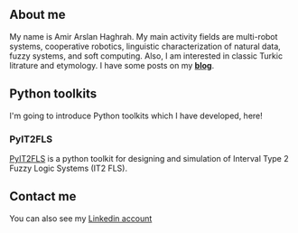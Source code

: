 ## About me

My name is Amir Arslan Haghrah. My main activity fields are multi-robot systems, cooperative robotics, linguistic characterization of natural data, fuzzy systems, and soft computing. Also, I am interested in classic Turkic litrature and etymology. I have some posts on my [**blog**](https://haghrah.github.io/blog/).

## Python toolkits

I'm going to introduce Python toolkits which I have developed, here!

### PyIT2FLS

[PyIT2FLS](https://github.com/Haghrah/PyIT2FLS) is a python toolkit for designing and simulation of Interval Type 2 Fuzzy Logic Systems (IT2 FLS).

## Contact me
You can also see my [Linkedin account](https://www.linkedin.com/in/amir-arslan-haghrah-53b2258a)
